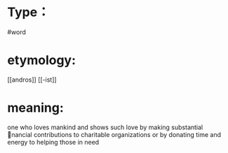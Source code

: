 # Type：
#word 
# etymology: 
[[andros]]
[[-ist]]
# meaning: 
one who loves mankind and shows such love by making substantial nancial contributions to charitable organizations or by donating time and energy to helping those in need
